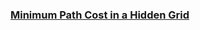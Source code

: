### [Minimum Path Cost in a Hidden Grid](https://leetcode.com/problems/minimum-path-cost-in-a-hidden-grid)

